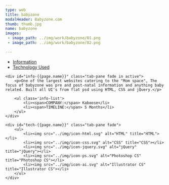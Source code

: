 ```yaml
---
type: web
title: babyzone
modalHeader: Babyzone.com
thumb: thumb.jpg
name: babyzone
images:
 - image_path: ../img/work/babyzone/01.png
 - image_path: ../img/work/babyzone/02.png
 
---
```


<ul class="nav nav-tabs inner-modal">
	<li class="active"><a data-toggle="tab" href="#info-{{page.name}}">Information</a></li>
	<li><a data-toggle="tab" href="#tech-{{page.name}}">Technology Used</a></li>
</ul>

<div class="tab-content">
	
	<div id="info-{{page.name}}" class="tab-pane fade in active">
		<p>One of the largest websites catering to the "Mom space", The focus of babyzone was pre and post-natal information and anything baby related. Built all UI's from flat psd using HTML, CSS and jQuery.</p>

		<ul class='info-list'>
			<li><span>COMPANY:</span> Kaboose</li>
			<li><span>TIMELINE:</span> 5 Months</li>	
		</ul>
	</div>

	<div id="tech-{{page.name}}" class="tab-pane fade">
		<ul>
			<li><img src="../img/icon-html.svg" alt="HTML" title="HTML"></li>
			<li><img src="../img/icon-css.svg" alt="CSS" title="CSS"></li>
			<li><img src="../img/icon-jquery.svg" alt="jQuery" title="jQuery"></li>
			<li><img src="../img/icon-ps.svg" alt="Photoshop CS" title="Photoshop CS"></li>
			<li><img src="../img/icon-ai.svg" alt="Illustrator CS" title="Illustrator CS"></li>
		</ul>
	</div>
</div>